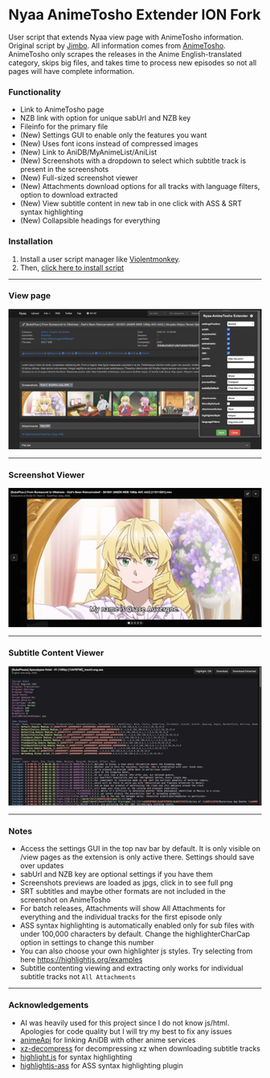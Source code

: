 # Nyaa AnimeTosho Extender ION Fork

User script that extends Nyaa view page with AnimeTosho information. Original script by [Jimbo](https://gitea.com/Jimbo/PT-Userscripts/src/branch/main/nyaa-animetosho.user.js). All information comes from [AnimeTosho](https://animetosho.org/). AnimeTosho only scrapes the releases in the Anime English-translated category, skips big files, and takes time to process new episodes so not all pages will have complete information.

### Functionality
- Link to AnimeTosho page
- NZB link with option for unique sabUrl and NZB key
- Fileinfo for the primary file
- (New) Settings GUI to enable only the features you want
- (New) Uses font icons instead of compressed images
- (New) Link to AniDB/MyAnimeList/AniList
- (New) Screenshots with a dropdown to select which subtitle track is present in the screenshots
- (New) Full-sized screenshot viewer
- (New) Attachments download options for all tracks with language filters, option to download extracted
- (New) View subtitle content in new tab in one click with ASS & SRT syntax highlighting
- (New) Collapsible headings for everything

### Installation
1. Install a user script manager like [Violentmonkey](https://violentmonkey.github.io/).
2. Then, [click here to install script](https://github.com/IONI0/Nyaa-AnimeTosho-Extender-ION-Fork/raw/refs/heads/main/Nyaa-AnimeTosho-Extender-ION-Fork.user.js)

---

### View page
![](main_image.jpg)

---

### Screenshot Viewer
![Screenshot Viewer](screenshot_viewer.jpg)

---

### Subtitle Content Viewer
![Subtitle Content Viewer](subtitle_content_viewer.jpg)

---

### Notes
- Access the settings GUI in the top nav bar by default. It is only visible on /view pages as the extension is only active there. Settings should save over updates
- sabUrl and NZB key are optional settings if you have them
- Screenshots previews are loaded as jpgs, click in to see full png
- SRT subtitles and maybe other formats are not included in the screenshot on AnimeTosho
- For batch releases, Attachments will show All Attachments for everything and the individual tracks for the first episode only
- ASS syntax highlighting is automatically enabled only for sub files with under 100,000 characters by default. Change the highlighterCharCap option in settings to change this number
- You can also choose your own highlighter js styles. Try selecting from here https://highlightjs.org/examples
- Subtitle contenting viewing and extracting only works for individual subtitle tracks not `All Attachments`

---

### Acknowledgements
- AI was heavily used for this project since I do not know js/html. Apologies for code quality but I will try my best to fix any issues
- [animeApi](https://github.com/nattadasu/animeApi) for linking AniDB with other anime services
- [xz-decompress](https://github.com/httptoolkit/xz-decompress) for decompressing xz when downloading subtitle tracks
- [highlight.js](https://github.com/highlightjs/highlight.js) for syntax highlighting
- [highlightjs-ass](https://github.com/GrygrFlzr/highlightjs-ass/) for ASS syntax highlighting plugin